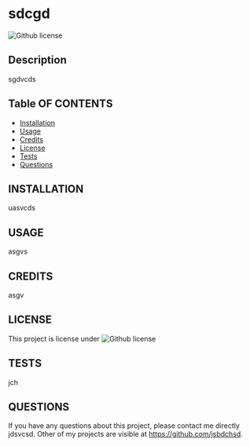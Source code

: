 # sdcgd
  ![Github license](https://img.shields.io/badge/license-MIT}-blue.svg)

  ## Description

  sgdvcds

  ## Table OF CONTENTS
    
  * [Installation](#installation)
  * [Usage](#usage)
  * [Credits](#credits)
  * [License](#license)
  * [Tests](#tests)
  * [Questions](#questions)
  
  ## INSTALLATION

  uasvcds

  ## USAGE
    
  asgvs

  ## CREDITS

  asgv

  ## LICENSE

  This project is license under ![Github license](https://img.shields.io/badge/license-MIT-blue.svg)

  ## TESTS
    
  jch
  
  ## QUESTIONS
  
  If you have any questions about this project, please contact me directly jdsvcsd. Other of my projects are visible at https://github.com/jsbdchsd.
